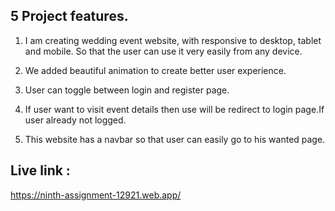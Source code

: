 ## 5 Project features.
1. I am creating wedding event website, with responsive to desktop, tablet and mobile. So that the user can use it very easily from any device.

2. We added beautiful animation to create better user experience.

3. User can toggle between login and register page.

4. If user want to visit event details then use will be redirect to login page.If user already not logged.

5. This website has a navbar so that user can easily go to his wanted page.


## Live link :
https://ninth-assignment-12921.web.app/